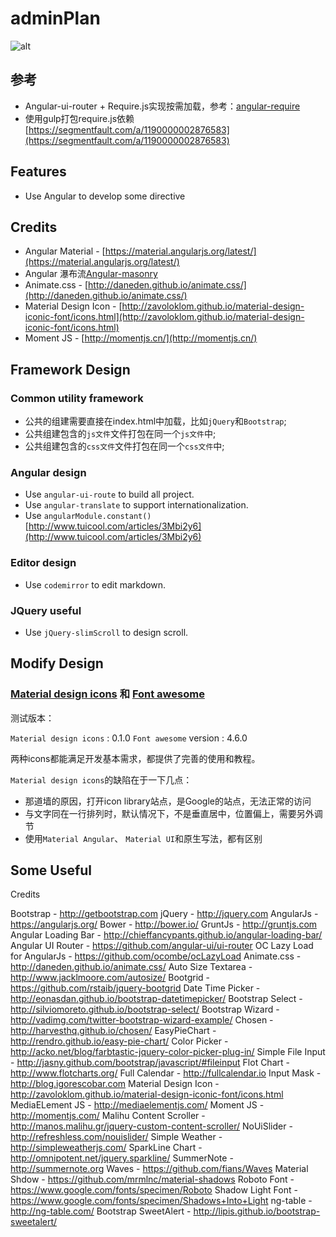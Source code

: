 # adminPlan

![alt](https://raw.githubusercontent.com/flyingSprite/adminPlan/master/app/favicon.ico)

## 参考 ##

* Angular-ui-router + Require.js实现按需加载，参考：[angular-require](https://github.com/Treri/angular-require)
* 使用gulp打包require.js依赖[https://segmentfault.com/a/1190000002876583](https://segmentfault.com/a/1190000002876583)

## Features ##

* Use Angular to develop some directive

## Credits ##

* Angular Material - [https://material.angularjs.org/latest/](https://material.angularjs.org/latest/)
* Angular 瀑布流[Angular-masonry](https://github.com/passy/angular-masonry)
* Animate.css - [http://daneden.github.io/animate.css/](http://daneden.github.io/animate.css/)
* Material Design Icon - [http://zavoloklom.github.io/material-design-iconic-font/icons.html](http://zavoloklom.github.io/material-design-iconic-font/icons.html)
* Moment JS - [http://momentjs.cn/](http://momentjs.cn/)

## Framework Design ##

### Common utility framework ###

* 公共的组建需要直接在index.html中加载，比如`jQuery`和`Bootstrap`;
* 公共组建包含的`js文件`文件打包在同一个`js文件`中;
* 公共组建包含的`css文件`文件打包在同一个`css文件`中;

### Angular design ###

* Use `angular-ui-route` to build all project.
* Use `angular-translate` to support internationalization.
* Use `angularModule.constant()` [http://www.tuicool.com/articles/3Mbi2y6](http://www.tuicool.com/articles/3Mbi2y6)

### Editor design ###

* Use `codemirror` to edit markdown.

### JQuery useful ###

* Use `jQuery-slimScroll` to design scroll.



## Modify Design ##

### [Material design icons](https://materialdesignicons.com/) 和 [Font awesome](http://fontawesome.io/) ###

测试版本：

`Material design icons` : 0.1.0
`Font awesome` version : 4.6.0

两种icons都能满足开发基本需求，都提供了完善的使用和教程。

`Material design icons`的缺陷在于一下几点：
* 那道墙的原因，打开icon library站点，是Google的站点，无法正常的访问
* 与文字同在一行排列时，默认情况下，不是垂直居中，位置偏上，需要另外调节
* 使用`Material Angular`、 `Material UI`和原生写法，都有区别

## Some Useful ##

Credits

Bootstrap - http://getbootstrap.com
jQuery - http://jquery.com
AngularJs - https://angularjs.org/
Bower - http://bower.io/
GruntJs - http://gruntjs.com
Angular Loading Bar - http://chieffancypants.github.io/angular-loading-bar/
Angular UI Router - https://github.com/angular-ui/ui-router
OC Lazy Load for AngularJs - https://github.com/ocombe/ocLazyLoad
Animate.css - http://daneden.github.io/animate.css/
Auto Size Textarea - http://www.jacklmoore.com/autosize/
Bootgrid - https://github.com/rstaib/jquery-bootgrid
Date Time Picker - http://eonasdan.github.io/bootstrap-datetimepicker/
Bootstrap Select - http://silviomoreto.github.io/bootstrap-select/
Bootstrap Wizard - http://vadimg.com/twitter-bootstrap-wizard-example/
Chosen - http://harvesthq.github.io/chosen/
EasyPieChart - http://rendro.github.io/easy-pie-chart/
Color Picker - http://acko.net/blog/farbtastic-jquery-color-picker-plug-in/
Simple File Input - http://jasny.github.com/bootstrap/javascript/#fileinput
Flot Chart - http://www.flotcharts.org/
Full Calendar - http://fullcalendar.io
Input Mask - http://blog.igorescobar.com
Material Design Icon - http://zavoloklom.github.io/material-design-iconic-font/icons.html
MediaELement JS - http://mediaelementjs.com/
Moment JS - http://momentjs.com/
Malihu Content Scroller - http://manos.malihu.gr/jquery-custom-content-scroller/
NoUiSlider - http://refreshless.com/nouislider/
Simple Weather - http://simpleweatherjs.com/
SparkLine Chart - http://omnipotent.net/jquery.sparkline/
SummerNote - http://summernote.org
Waves - https://github.com/fians/Waves
Material Shdow - https://github.com/mrmlnc/material-shadows
Roboto Font - https://www.google.com/fonts/specimen/Roboto
Shadow Light Font - https://www.google.com/fonts/specimen/Shadows+Into+Light
ng-table - http://ng-table.com/
Bootstrap SweetAlert - http://lipis.github.io/bootstrap-sweetalert/
